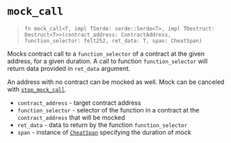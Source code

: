 # `mock_call`

> `fn mock_call<T, impl TSerde: serde::Serde<T>, impl TDestruct: Destruct<T>>(contract_address: ContractAddress, function_selector: felt252, ret_data: T, span: CheatSpan)`

Mocks contract call to a `function_selector` of a contract at the given address, for a given duration. A call to function `function_selector` will
return data provided in `ret_data` argument.

An address with no contract can be mocked as well. Mock can be canceled with [`stop_mock_call`](./stop_mock_call.md).

- `contract_address` - target contract address
- `function_selector` - selector of the function in a contract at the `contract_address` that will be mocked
- `ret_data` - data to return by the function `function_selector`
- `span` - instance of [`CheatSpan`](../cheat_span.md) specifying the duration of mock
